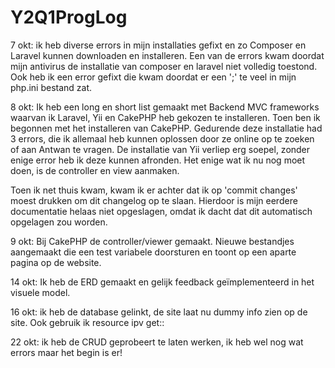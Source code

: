 # Y2Q1ProgLog


7 okt:
ik heb diverse errors in mijn installaties gefixt en zo Composer en Laravel kunnen downloaden en installeren.
Een van de errors kwam doordat mijn antivirus de installatie van composer en laravel niet volledig toestond.
Ook heb ik een error gefixt die kwam doordat er een ';' te veel in mijn php.ini bestand zat.

8 okt:
Ik heb een long en short list gemaakt met Backend MVC frameworks waarvan ik Laravel, Yii en CakePHP heb gekozen te installeren.
Toen ben ik begonnen met het installeren van CakePHP. Gedurende deze installatie had 3 errors, die ik allemaal heb kunnen oplossen door ze online op te zoeken of aan Antwan te vragen.
De installatie van Yii verliep erg soepel, zonder enige error heb ik deze kunnen afronden.
Het enige wat ik nu nog moet doen, is de controller en view aanmaken.

Toen ik net thuis kwam, kwam ik er achter dat ik op 'commit changes' moest drukken om dit changelog op te slaan. Hierdoor is mijn eerdere documentatie helaas niet opgeslagen, omdat ik dacht dat dit automatisch opgelagen zou worden.


9 okt:
Bij CakePHP de controller/viewer gemaakt. Nieuwe bestandjes aangemaakt die een test variabele doorsturen en toont op een aparte pagina op de website.


14 okt:
Ik heb de ERD gemaakt en gelijk feedback geïmplementeerd in het visuele model.

16 okt:
ik heb de database gelinkt, de site laat nu dummy info zien op de site. Ook gebruik ik resource ipv get::

22 okt:
ik heb de CRUD geprobeert te laten werken, ik heb wel nog wat errors maar het begin is er!

